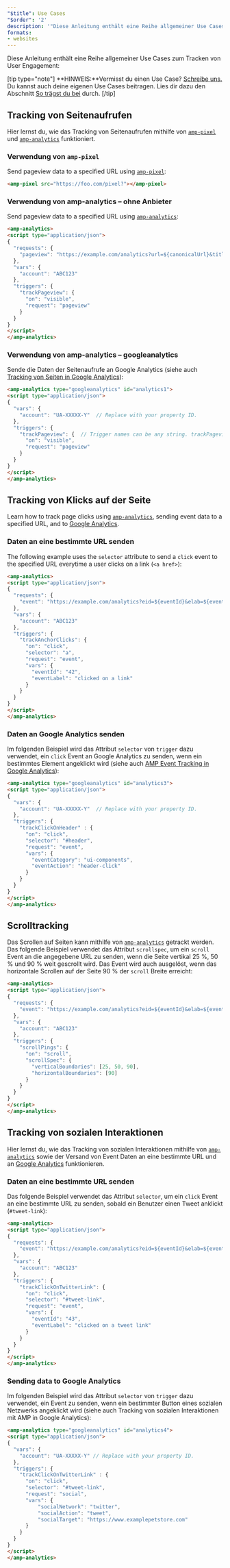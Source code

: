 ```yaml
---
"$title": Use Cases
"$order": '2'
description: '"Diese Anleitung enthält eine Reihe allgemeiner Use Cases zum Tracken von User Engagement. HINWEIS: Vermisst du einen Use Case? Schreibe uns."'
formats:
- websites
---
```


Diese Anleitung enthält eine Reihe allgemeiner Use Cases zum Tracken von User Engagement:

[tip type="note"] **HINWEIS:**Vermisst du einen Use Case? [Schreibe uns.](https://github.com/ampproject/docs/issues/new) Du kannst auch deine eigenen Use Cases beitragen. Lies dir dazu den Abschnitt [So trägst du bei](../../../../documentation/guides-and-tutorials/contribute/index.md) durch. [/tip]

## Tracking von Seitenaufrufen

Hier lernst du, wie das Tracking von Seitenaufrufen mithilfe von [`amp-pixel`](../../../../documentation/components/reference/amp-pixel.md) und [`amp-analytics`](../../../../documentation/components/reference/amp-analytics.md) funktioniert.

### Verwendung von `amp-pixel`

Send pageview data to a specified URL using [`amp-pixel`](../../../../documentation/components/reference/amp-pixel.md):

```html
<amp-pixel src="https://foo.com/pixel?"></amp-pixel>
```

### Verwendung von amp-analytics – ohne Anbieter

Send pageview data to a specified URL using [`amp-analytics`](../../../../documentation/components/reference/amp-analytics.md):

```html
<amp-analytics>
<script type="application/json">
{
  "requests": {
    "pageview": "https://example.com/analytics?url=${canonicalUrl}&title=${title}&acct=${account}"
  },
  "vars": {
    "account": "ABC123"
  },
  "triggers": {
    "trackPageview": {
      "on": "visible",
      "request": "pageview"
    }
  }
}
</script>
</amp-analytics>
```

### Verwendung von amp-analytics – googleanalytics

Sende die Daten der Seitenaufrufe an Google Analytics (siehe auch [Tracking von Seiten in Google Analytics](https://developers.google.com/analytics/devguides/collection/amp-analytics/#page_tracking)):

```html
<amp-analytics type="googleanalytics" id="analytics1">
<script type="application/json">
{
  "vars": {
    "account": "UA-XXXXX-Y"  // Replace with your property ID.
  },
  "triggers": {
    "trackPageview": {  // Trigger names can be any string. trackPageview is not a required name.
      "on": "visible",
      "request": "pageview"
    }
  }
}
</script>
</amp-analytics>
```

## Tracking von Klicks auf der Seite <a name="tracking-page-clicks"></a>

Learn how to track page clicks using [`amp-analytics`](../../../../documentation/components/reference/amp-analytics.md), sending event data to a specified URL, and to [Google Analytics](https://developers.google.com/analytics/devguides/collection/amp-analytics/).

### Daten an eine bestimmte URL senden

The following example uses the `selector` attribute to send a `click` event to the specified URL everytime a user clicks on a link (`<a href>`):

```html
<amp-analytics>
<script type="application/json">
{
  "requests": {
    "event": "https://example.com/analytics?eid=${eventId}&elab=${eventLabel}&acct=${account}"
  },
  "vars": {
    "account": "ABC123"
  },
  "triggers": {
    "trackAnchorClicks": {
      "on": "click",
      "selector": "a",
      "request": "event",
      "vars": {
        "eventId": "42",
        "eventLabel": "clicked on a link"
      }
    }
  }
}
</script>
</amp-analytics>
```

### Daten an Google Analytics senden

Im folgenden Beispiel wird das Attribut `selector` von `trigger` dazu verwendet, ein `click` Event an Google Analytics zu senden, wenn ein bestimmtes Element angeklickt wird (siehe auch [AMP Event Tracking in Google Analytics](https://developers.google.com/analytics/devguides/collection/amp-analytics/#event_tracking)):

```html
<amp-analytics type="googleanalytics" id="analytics3">
<script type="application/json">
{
  "vars": {
    "account": "UA-XXXXX-Y"  // Replace with your property ID.
  },
  "triggers": {
    "trackClickOnHeader" : {
      "on": "click",
      "selector": "#header",
      "request": "event",
      "vars": {
        "eventCategory": "ui-components",
        "eventAction": "header-click"
      }
    }
  }
}
</script>
</amp-analytics>
```

## Scrolltracking <a name="tracking-scrolling"></a>

Das Scrollen auf Seiten kann mithilfe von [`amp-analytics`](../../../../documentation/components/reference/amp-analytics.md) getrackt werden. Das folgende Beispiel verwendet das Attribut `scrollspec`, um ein `scroll` Event an die angegebene URL zu senden, wenn die Seite vertikal 25 %, 50 % und 90 % weit gescrollt wird. Das Event wird auch ausgelöst, wenn das horizontale Scrollen auf der Seite 90 % der `scroll` Breite erreicht:

```html
<amp-analytics>
<script type="application/json">
{
  "requests": {
    "event": "https://example.com/analytics?eid=${eventId}&elab=${eventLabel}&acct=${account}"
  },
  "vars": {
    "account": "ABC123"
  },
  "triggers": {
    "scrollPings": {
      "on": "scroll",
      "scrollSpec": {
        "verticalBoundaries": [25, 50, 90],
        "horizontalBoundaries": [90]
      }
    }
  }
}
</script>
</amp-analytics>
```

## Tracking von sozialen Interaktionen <a name="tracking-social-interactions"></a>

Hier lernst du, wie das Tracking von sozialen Interaktionen mithilfe von [`amp-analytics`](../../../../documentation/components/reference/amp-analytics.md) sowie der Versand von Event Daten an eine bestimmte URL und an [Google Analytics](https://developers.google.com/analytics/devguides/collection/amp-analytics/) funktionieren.

### Daten an eine bestimmte URL senden

Das folgende Beispiel verwendet das Attribut `selector`, um ein `click` Event an eine bestimmte URL zu senden, sobald ein Benutzer einen Tweet anklickt (`#tweet-link`):

```html
<amp-analytics>
<script type="application/json">
{
  "requests": {
    "event": "https://example.com/analytics?eid=${eventId}&elab=${eventLabel}&acct=${account}"
  },
  "vars": {
    "account": "ABC123"
  },
  "triggers": {
    "trackClickOnTwitterLink": {
      "on": "click",
      "selector": "#tweet-link",
      "request": "event",
      "vars": {
        "eventId": "43",
        "eventLabel": "clicked on a tweet link"
      }
    }
  }
}
</script>
</amp-analytics>
```

### Sending data to Google Analytics

Im folgenden Beispiel wird das Attribut `selector` von `trigger` dazu verwendet, ein Event zu senden, wenn ein bestimmter Button eines sozialen Netzwerks angeklickt wird (siehe auch <a>Tracking von sozialen Interaktionen mit AMP in Google Analytics</a>):

```html
<amp-analytics type="googleanalytics" id="analytics4">
<script type="application/json">
{
  "vars": {
    "account": "UA-XXXXX-Y" // Replace with your property ID.
  },
  "triggers": {
    "trackClickOnTwitterLink" : {
      "on": "click",
      "selector": "#tweet-link",
      "request": "social",
      "vars": {
          "socialNetwork": "twitter",
          "socialAction": "tweet",
          "socialTarget": "https://www.examplepetstore.com"
      }
    }
  }
}
</script>
</amp-analytics>
```
